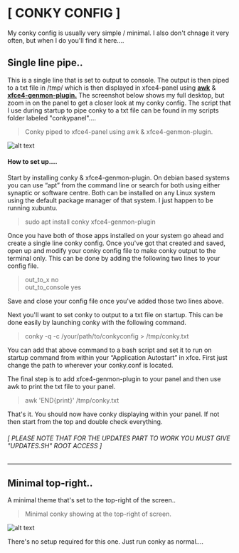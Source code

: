 # [ CONKY CONFIG ]

My conky config is usually very simple / minimal. I also don't chnage it very often, but when I do you'll find it here....

## Single line pipe..

This is a single line that is set to output to console. The output is then piped to a txt file in /tmp/ which is then displayed in xfce4-panel using [**awk**](https://linux.die.net/man/1/awk) & [**xfce4-genmon-plugin.**](https://goodies.xfce.org/projects/panel-plugins/xfce4-genmon-plugin) The screenshot below shows my full desktop, but zoom in on the panel to get a closer look at my conky config. The script that I use during startup to pipe conky to a txt file can be found in my scripts folder labeled "conkypanel"....

> Conky piped to xfce4-panel using awk & xfce4-genmon-plugin.

![alt text](http://i.imgur.com/4wr1XXm.png "Conky displayed inside xfce4-panel")

#### How to set up....  

Start by installing conky & xfce4-genmon-plugin. On debian based systems you can use “apt” from the command line or search for both using either synaptic or software centre. Both can be installed on any Linux system using the default package manager of that system. I just happen to be running xubuntu.

> sudo apt install conky xfce4-genmon-plugin

Once you have both of those apps installed on your system go ahead and create a single line conky config. Once you've got that created and saved, open up and modify your conky config file to make conky output to the terminal only. This can be done by adding the following two lines to your config file.

> out_to_x no  
> out_to_console yes  

Save and close your config file once you've added those two lines above.  

Next you'll want to set conky to output to a txt file on startup. This can be done easily by launching conky with the following command.

> conky -q -c /your/path/to/conkyconfig > /tmp/conky.txt

You can add that above command to a bash script and set it to run on startup command from within your “Application Autostart” in xfce. First just change the path to wherever your conky.conf is located.

The final step is to add xfce4-genmon-plugin to your panel and then use awk to print the txt file to your panel.

> awk 'END{print}' /tmp/conky.txt

That's it. You should now have conky displaying within your panel. If not then start from the top and double check everything.

###### [ PLEASE NOTE THAT FOR THE UPDATES PART TO WORK YOU MUST GIVE "UPDATES.SH" ROOT ACCESS ]

----

## Minimal top-right..

A minimal theme that's set to the top-right of the screen..

> Minimal conky showing at the top-right of screen.

![alt text](http://i.imgur.com/YSZHyy5.png "Conky displaying top-right of screen")

There's no setup required for this one. Just run conky as normal....
